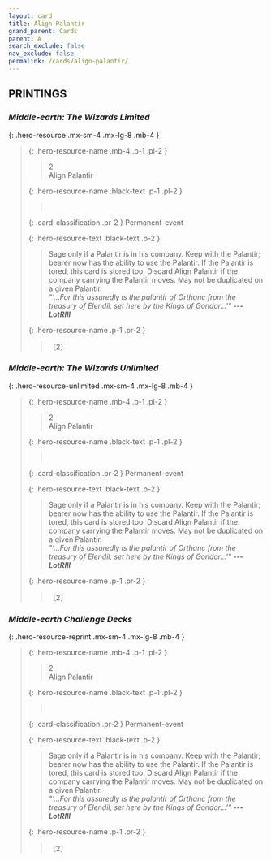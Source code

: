 ```yaml
---
layout: card
title: Align Palantir
grand_parent: Cards
parent: A
search_exclude: false
nav_exclude: false
permalink: /cards/align-palantir/
---
```


## PRINTINGS


### _Middle-earth: The Wizards Limited_

{: .hero-resource .mx-sm-4 .mx-lg-8 .mb-4 }
> {: .hero-resource-name .mb-4 .p-1 .pl-2 }
> > <div class="card-mp">2</div>
> > <div class="card-name">Align Palantir</div>
>
> {: .hero-resource-name .black-text .p-1 .pl-2 }
> > &nbsp;
>
> {: .card-classification .pr-2 }
> Permanent-event
>
> {: .hero-resource-text .black-text .p-2 }
> > Sage only if a Palantir is in his company. Keep with the Palantir; bearer now has the ability to use the Palantir. If the Palantir is tored, this card is stored too. Discard Align Palantir if the company carrying the Palantir moves. May not be duplicated on a given Palantir. <br>_"'...For this assuredly is the palantir of Orthanc from the treasury of Elendil, set here by the Kings of Gondor...'"_ ***---LotRIII*** 
> 
> {: .hero-resource-name .p-1 .pr-2 }
> > <div class="card-shield"></div>
> > <div class="card-corruption">〔2〕</div>

### _Middle-earth: The Wizards Unlimited_

{: .hero-resource-unlimited .mx-sm-4 .mx-lg-8 .mb-4 }
> {: .hero-resource-name .mb-4 .p-1 .pl-2 }
> > <div class="card-mp">2</div>
> > <div class="card-name">Align Palantir</div>
>
> {: .hero-resource-name .black-text .p-1 .pl-2 }
> > &nbsp;
>
> {: .card-classification .pr-2 }
> Permanent-event
>
> {: .hero-resource-text .black-text .p-2 }
> > Sage only if a Palantir is in his company. Keep with the Palantir; bearer now has the ability to use the Palantir. If the Palantir is tored, this card is stored too. Discard Align Palantir if the company carrying the Palantir moves. May not be duplicated on a given Palantir. <br>_"'...For this assuredly is the palantir of Orthanc from the treasury of Elendil, set here by the Kings of Gondor...'"_ ***---LotRIII*** 
> 
> {: .hero-resource-name .p-1 .pr-2 }
> > <div class="card-shield"></div>
> > <div class="card-corruption">〔2〕</div>

### _Middle-earth Challenge Decks_

{: .hero-resource-reprint .mx-sm-4 .mx-lg-8 .mb-4 }
> {: .hero-resource-name .mb-4 .p-1 .pl-2 }
> > <div class="card-mp">2</div>
> > <div class="card-name">Align Palantir</div>
>
> {: .hero-resource-name .black-text .p-1 .pl-2 }
> > &nbsp;
>
> {: .card-classification .pr-2 }
> Permanent-event
>
> {: .hero-resource-text .black-text .p-2 }
> > Sage only if a Palantir is in his company. Keep with the Palantir; bearer now has the ability to use the Palantir. If the Palantir is tored, this card is stored too. Discard Align Palantir if the company carrying the Palantir moves. May not be duplicated on a given Palantir. <br>_"'...For this assuredly is the palantir of Orthanc from the treasury of Elendil, set here by the Kings of Gondor...'"_ ***---LotRIII*** 
> 
> {: .hero-resource-name .p-1 .pr-2 }
> > <div class="card-shield"></div>
> > <div class="card-corruption">〔2〕</div>
